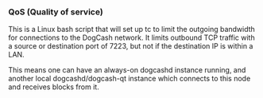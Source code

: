 ### QoS (Quality of service) ###

This is a Linux bash script that will set up tc to limit the outgoing bandwidth for connections to the DogCash network. It limits outbound TCP traffic with a source or destination port of 7223, but not if the destination IP is within a LAN.

This means one can have an always-on dogcashd instance running, and another local dogcashd/dogcash-qt instance which connects to this node and receives blocks from it.
